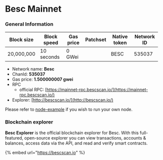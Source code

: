 # Besc Mainnet

### General Information

| Block size | Block speed | Gas price | Patchset | Native token | Network ID |
| ---------- | ----------- | --------- | -------- | ------------ | ---------- |
| 20,000,000 | 10 seconds   | 0 GWei    |         | BESC         |      535037 |

* Network name: **Besc**
* ChanId: **535037**
* Gas price: **1.500000007 gwei**
* RPC
  * official RPC: [https://mainnet-rpc.bescscan.io/](https://mainnet-rpc.bescscan.io/)​
* Explorer: [http://bescscan.io/](http://bescscan.io/)​

Please refer to [node-example](https://github.com/briannichols0702/BESCCoinNetwork/tree/master/node-example) if you wish to run your own node.

### Blockchain explorer

**Besc Explorer** is the official blockchain explorer for Besc. With this full-featured, open-source explorer you can view transactions, accounts & balances, access data via the API, and read and verify smart contracts.

{% embed url="https://bescscan.io" %}

###
